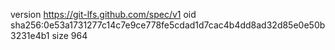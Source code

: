 version https://git-lfs.github.com/spec/v1
oid sha256:0e53a1731277c14c7e9ce778fe5cdad1d7cac4b4dd8ad32d85e0e50b3231e4b1
size 964
